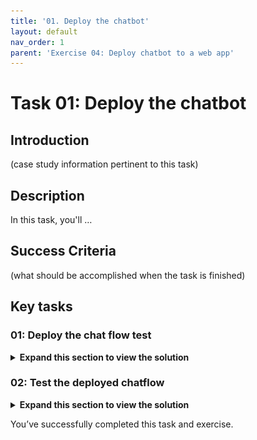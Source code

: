 ```yaml
---
title: '01. Deploy the chatbot'
layout: default
nav_order: 1
parent: 'Exercise 04: Deploy chatbot to a web app'
---
```


# Task 01: Deploy the chatbot

## Introduction

(case study information pertinent to this task)

## Description

In this task, you'll …

## Success Criteria

(what should be accomplished when the task is finished)

## Key tasks

### 01: Deploy the chat flow test

<details markdown="block">
<summary><strong>Expand this section to view the solution</strong></summary>

1. From the **chatflow1** page, select **Deploy** from the top.

    ![mu3iw823.jpg](../media/mu3iw823.jpg)

1. On the **Basic settings** tab, set the **Endpoint name** to **promptflowtest** and leave all other settings as default.

1. Select **Review + Create**, then select **Create**.

    ![npge2bqb.jpg](../media/npge2bqb.jpg)

</details>

### 02: Test the deployed chatflow

<details markdown="block">
<summary><strong>Expand this section to view the solution</strong></summary>
    
1. Once the deployment has finished, select **Models + endpoints** from the left menu and select **promptflowtest** from the list.

    {: .important }
    > From here, you can access the **Test** tab to test the chat application from the front end.

    ![63i83w7s.jpg](../media/63i83w7s.jpg)

1. Use the **Test** tab to use the chat and run the same query as before:

    ```
    Show me a list of products.
    ```

    - The response  here should be similar to the response when it was run in the chat flow.

1. Select the **Consume** tab at the top of the **promptflowtest** page.

    {: .important }
    > The **Consume** tab has information for consuming the endpoint. You can see the endpoint URL, authentication keys, and consumption options for JavaScript, Python, C#, and JSON.

    ![ckudtbba.jpg](../media/ckudtbba.jpg)

</details>

You’ve successfully completed this task and exercise.
